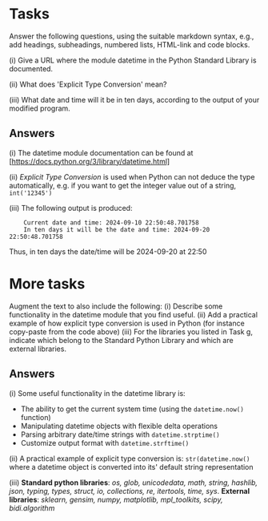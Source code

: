 Tasks
===
Answer the following questions, using the suitable markdown syntax, e.g., add headings, subheadings, numbered lists, HTML-link and code blocks.

(i) Give a URL where the module datetime in the Python Standard Library is documented.

(ii) What does 'Explicit Type Conversion' mean?

(iii) What date and time will it be in ten days, according to the output of your modified program.


Answers
---

(i) The datetime module documentation can be found at [https://docs.python.org/3/library/datetime.html]

(ii) _Explicit Type Conversion_ is used when Python can not deduce the type automatically, e.g. if you want to get the integer value out of a string, ``int('12345')``

(iii) The following output is produced:
```
    Current date and time: 2024-09-10 22:50:48.701758
    In ten days it will be the date and time: 2024-09-20 22:50:48.701758
```
Thus, in ten days the date/time will be 2024-09-20 at 22:50

More tasks
===
Augment the text to also include the following: (i) Describe some functionality in the datetime module that you find useful. (ii) Add a practical example of how explicit type conversion is used in Python (for instance copy-paste from the code above) (iii) For the libraries you listed in Task g, indicate which belong to the Standard Python Library and which are external libraries.

Answers
---
(i) Some useful functionality in the datetime library is:
- The ability to get the current system time (using the ``datetime.now()`` function)
- Manipulating datetime objects with flexible delta operations
- Parsing arbitrary date/time strings with ``datetime.strptime()``
- Customize output format with ``datetime.strftime()``

(ii) A practical example of explicit type conversion is:
``str(datetime.now()`` where a datetime object is converted into its' default string representation

(iii) __Standard python libraries__: _os, glob, unicodedata, math, string, hashlib, json, typing, types, struct, io, collections, re, itertools, time, sys_. __External libraries__: _sklearn, gensim, numpy, matplotlib, mpl_toolkits, scipy, bidi.algorithm_
